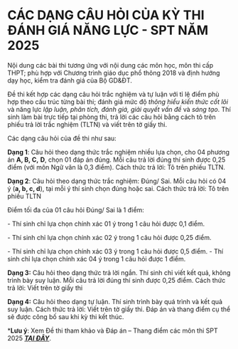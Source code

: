 # CÁC DẠNG CÂU HỎI CỦA KỲ THI ĐÁNH GIÁ NĂNG LỰC - SPT NĂM 2025

Nội dung các bài thi tương ứng với nội dung các môn học, môn thi cấp THPT; phù hợp với Chương trình giáo dục phổ thông 2018 và định hướng dạy học, kiểm tra đánh giá của Bộ GD&ĐT.

Đề thi kết hợp các dạng câu hỏi trắc nghiệm và tự luận với tỉ lệ điểm phù hợp theo cấu trúc từng bài thi; đánh giá mức độ *thông hiểu kiến thức cốt lõi* và năng lực *lập luận, phân tích, đánh giá, giải quyết vấn đề* và *sáng tạo*. Thí sinh làm bài trực tiếp tại phòng thi, trả lời các câu hỏi bằng cách tô trên phiếu trả lời trắc nghiệm (TLTN) và viết trên tờ giấy thi. 

Các dạng câu hỏi của đề thi như sau: 

**Dạng 1**: Câu hỏi theo dạng thức trắc nghiệm nhiều lựa chọn, cho 04 phương án **A, B, C,** **D**, chọn 01 đáp án đúng. Mỗi câu trả lời đúng thí sinh được 0,25 điểm (với môn Ngữ văn là 0,3 điểm). Cách thức trả lời: Tô trên phiếu TLTN.

**Dạng 2**: Câu hỏi theo dạng thức trắc nghiệm: Đúng/ Sai. Mỗi câu hỏi có 04 ý (**a, b, c, d**), tại mỗi ý thí sinh chọn đúng hoặc sai. Cách thức trả lời: Tô trên phiếu TLTN

Điểm tối đa của 01 câu hỏi Đúng/ Sai là 1 điểm:

\- Thí sinh chỉ lựa chọn chính xác 01 ý trong 1 câu hỏi được 0,1 điểm.

\- Thí sinh chỉ lựa chọn chính xác 02 ý trong 1 câu hỏi được 0,25 điểm.

\- Thí sinh chỉ lựa chọn chính xác 03 ý trong 1 câu hỏi được 0,5 điểm.
\- Thí sinh chỉ lựa chọn chính xác 04 ý trong 1 câu hỏi được 1 điểm.

**Dạng 3:** Câu hỏi theo dạng thức trả lời ngắn. Thí sinh chỉ viết kết quả, không trình bày suy luận. Mỗi câu trả lời đúng thí sinh được 0,25 điểm. Cách thức trả lời: Viết trên tờ giấy thi

**Dạng 4:** Câu hỏi theo dạng tự luận. Thí sinh trình bày quá trình và kết quả suy luận. Cách thức trả lời: Viết trên tờ giấy thi. Đáp án và thang điểm cụ thể sẽ được công bố sau khi kỳ thi kết thúc.

\***Lưu ý**: Xem Đề thi tham khảo và Đáp án – Thang điểm các môn thi SPT 2025 [***TẠI ĐÂY***](https://drive.google.com/drive/folders/17wjayuZgAr04bwKYkAGVqYn0OUTOFnPt).